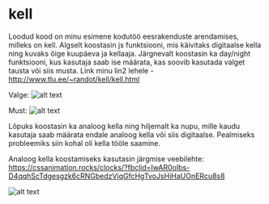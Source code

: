 # kell

Loodud kood on minu esimene kodutöö eesrakenduste arendamises, milleks on kell. Algselt koostasin js funktsiooni, mis käivitaks digitaalse kella ning kuvaks õige kuupäeva ja kellaaja. Järgnevalt koostasin ka day/night funktsiooni, kus kasutaja saab ise määrata, kas soovib kasutada valget tausta või siis musta. Link minu lin2 lehele - http://www.tlu.ee/~randot/kell/kell.html

Valge: 
![alt text](https://i.imgur.com/IFYjZRf.jpg)

Must:
![alt text](https://i.imgur.com/D5X2ulr.jpg)

Lõpuks koostasin ka analoog kella ning hiljemalt ka nupu, mille kaudu kasutaja saab määrata endale analoog kella või siis digitaalse. Pealmiseks probleemiks siin kohal oli kella tööle saamine.

Analoog kella koostamiseks kasutasin järgmise veebilehte: https://cssanimation.rocks/clocks/?fbclid=IwAR0oIbs-D4qqhScTdgesgzk6cRNGbedzVjqGfcHgTvoJsHiHaUOnERcu8s8

![alt text](https://i.imgur.com/ptrwi5t.jpg)
